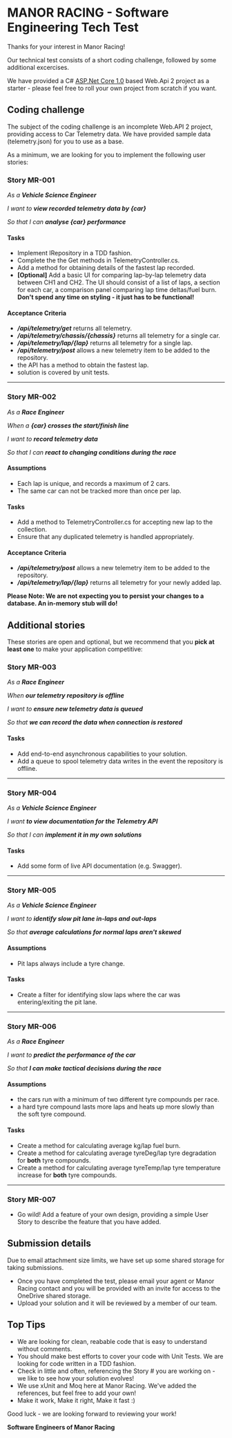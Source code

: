 # MANOR RACING - Software Engineering Tech Test

Thanks for your interest in Manor Racing! 

Our technical test consists of a short coding challenge, followed by some additional excercises.

We have provided a C# [ASP.Net Core 1.0](https://blogs.msdn.microsoft.com/webdev/2016/06/27/announcing-asp-net-core-1-0/) based Web.Api 2 project as a starter - please feel free to roll your own project from scratch if you want.

## Coding challenge
The subject of the coding challenge is an incomplete Web.API 2 project, providing access to Car Telemetry data. 
We have provided sample data (telemetry.json) for you to use as a base.

As a minimum, we are looking for you to implement the following user stories:

### Story MR-001
_As a **Vehicle Science Engineer**_ 

_I want to **view recorded telemetry data by {car}**_ 

_So that I can **analyse {car} performance**_

#### Tasks
- Implement IRepository<Telemetry> in a TDD fashion.
- Complete the the Get methods in TelemetryController.cs.
- Add a method for obtaining details of the fastest lap recorded.
- **[Optional]** Add a basic UI for comparing lap-by-lap telemetry data between CH1 and CH2. The UI should consist of a list of laps, a section for each car, a comparison panel comparing lap time deltas/fuel burn. **Don't spend any time on styling - it just has to be functional!**

#### Acceptance Criteria
 - _**/api/telemetry/get**_ returns all telemetry.
 - _**/api/telemetry/chassis/{chassis}**_ returns all telemetry for a single car.
 - _**/api/telemetry/lap/{lap}**_ returns all telemetry for a single lap.
 - _**/api/telemetry/post**_ allows a new telemetry item to be added to the repository.
 - the API has a method to obtain the fastest lap.
 - solution is covered by unit tests.

---

### Story MR-002
_As a **Race Engineer**_

_When a **{car} crosses the start/finish line**_

_I want to **record telemetry data**_

_So that I can **react to changing conditions during the race**_

#### Assumptions
- Each lap is unique, and records a maximum of 2 cars.
- The same car can not be tracked more than once per lap.

#### Tasks
- Add a method to TelemetryController.cs for accepting new lap to the collection.
- Ensure that any duplicated telemetry is handled appropriately.

#### Acceptance Criteria
 - _**/api/telemetry/post**_ allows a new telemetry item to be added to the repository.
 - _**/api/telemetry/lap/{lap}**_ returns all telemetry for your newly added lap.

**Please Note: We are not expecting you to persist your changes to a database. An in-memory stub will do!**

## Additional stories
These stories are open and optional, but we recommend that you **pick at least one** to make your application competitive:

### Story MR-003
_As a **Race Engineer**_

_When **our telemetry repository is offline**_

_I want to **ensure new telemetry data is queued**_

_So that **we can record the data when connection is restored**_

#### Tasks
- Add end-to-end asynchronous capabilities to your solution.
- Add a queue to spool telemetry data writes in the event the repository is offline.

---

### Story MR-004
_As a **Vehicle Science Engineer**_

_I want **to view documentation for the Telemetry API**_

_So that I can **implement it in my own solutions**_

#### Tasks
- Add some form of live API documentation (e.g. Swagger).

---

### Story MR-005
_As a **Vehicle Science Engineer**_

_I want to **identify slow pit lane in-laps and out-laps**_

_So that **average calculations for normal laps aren't skewed**_

#### Assumptions
- Pit laps always include a tyre change.

#### Tasks
- Create a filter for identifying slow laps where the car was entering/exiting the pit lane.

---

### Story MR-006
_As a **Race Engineer**_

_I want to **predict the performance of the car**_

_So that **I can make tactical decisions during the race**_

#### Assumptions
- the cars run with a minimum of two different tyre compounds per race. 
- a hard tyre compound lasts more laps and heats up more slowly than the soft tyre compound.

#### Tasks
- Create a method for calculating average kg/lap fuel burn.
- Create a method for calculating average tyreDeg/lap tyre degradation for **both** tyre compounds.
- Create a method for calculating average tyreTemp/lap tyre temperature increase for **both** tyre compounds.

---

### Story MR-007
- Go wild! Add a feature of your own design, providing a simple User Story to describe the feature that you have added.

## Submission details
Due to email attachment size limits, we have set up some shared storage for taking submissions.

- Once you have completed the test, please email your agent or Manor Racing contact and you will be provided with an invite for access to the OneDrive shared storage. 
- Upload your solution and it will be reviewed by a member of our team.

## Top Tips
- We are looking for clean, reabable code that is easy to understand without comments.
- You should make best efforts to cover your code with Unit Tests. We are looking for code written in a TDD fashion.
- Check in little and often, referencing the Story # you are working on - we like to see how your solution evolves!
- We use xUnit and Moq here at Manor Racing. We've added the references, but feel free to add your own!
- Make it work, Make it right, Make it fast :)

Good luck - we are looking forward to reviewing your work!

**Software Engineers of Manor Racing**
